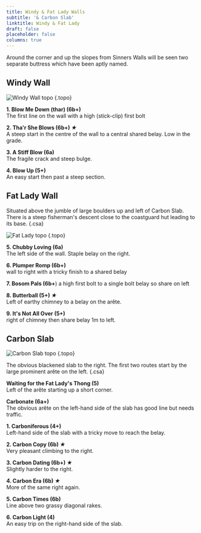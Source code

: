 ```yaml
---
title: Windy & Fat Lady Walls
subtitle: '& Carbon Slab'
linktitle: Windy & Fat Lady
draft: false
placeholder: false
columns: true
---
```



Around the corner and up the slopes from Sinners Walls will be seen two separate buttress which have been aptly named.

## Windy Wall

![Windy Wall topo](/img/south-wales/the-gower/Windy-LH.jpg)
{.topo}

**1. Blow Me Down (thar) (6b+)**  
The first line on the wall with a high (stick-clip) first bolt  

**2. Tha'r She Blows (6b+) *★***  
A steep start in the centre of the wall to a central shared belay. Low in the grade.

**3. A Stiff Blow (6a)**  
The fragile crack and steep bulge.

**4. Blow Up (5+)**  
An easy start then past a steep section.

## Fat Lady Wall

Situated above the jumble of large boulders up and left of Carbon Slab. There is a steep fisherman's descent close to the coastguard hut leading to its base.
{.csa}

![Fat Lady topo](/img/south-wales/the-gower/Windy-RH.jpg)
{.topo}  



**5. Chubby Loving (6a)**  
The left side of the wall. Staple belay on the right.

**6. Plumper Romp (6b+)**  
wall to right with a tricky finish to a shared belay

**7. Bosom Pals (6b+**) a high first bolt to a single bolt belay so share on left

**8. Butterball (5+) *★***  
Left of earthy chimney to a belay on the arête.

**9. It's Not All Over (5+)**  
right of chimney then share belay 1m to left.

## Carbon Slab

![Carbon Slab topo](/img/south-wales/the-gower/Carbon-Slab.jpg)
{.topo}

The obvious blackened slab to the right. The first two routes start by the large prominent arête on the left.
{.csa}

**Waiting for the Fat Lady's Thong (5)**  
Left of the arête starting up a short corner.

**Carbonate (6a+)**  
The obvious arête on the left-hand side of the slab has good line but needs traffic.

**1. Carboniferous (4+)**  
Left-hand side of the slab with a tricky move to reach the belay.

**2. Carbon Copy (6b) *★***  
Very pleasant climbing to the right.

**3. Carbon Dating (6b+) *★***  
Slightly harder to the right.

**4. Carbon Era (6b) *★***  
More of the same right again.

**5. Carbon Times (6b)**  
Line above two grassy diagonal rakes.

**6. Carbon Light (4)**  
An easy trip on the right-hand side of the slab.



